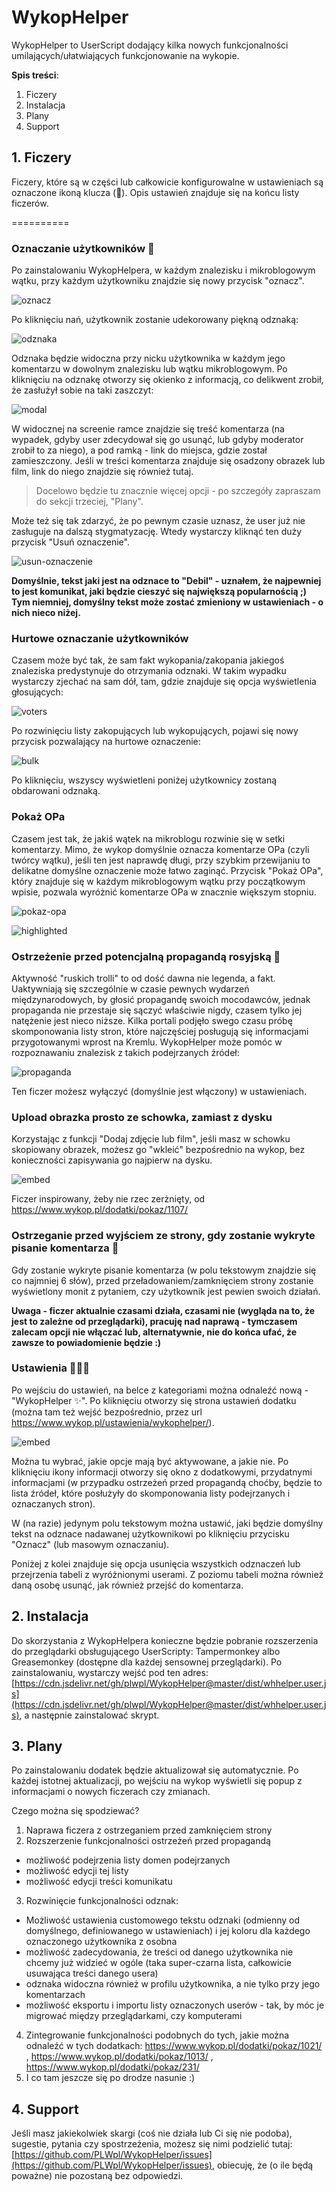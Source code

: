 # WykopHelper

WykopHelper to UserScript dodający kilka nowych funkcjonalności umilających/ułatwiających funkcjonowanie na wykopie.

**Spis treści**:
1. Ficzery
2. Instalacja
3. Plany
4. Support


## 1. Ficzery
Ficzery, które są w części lub całkowicie konfigurowalne w ustawieniach są oznaczone ikoną klucza (🔧). Opis ustawień znajduje się na końcu listy ficzerów.

==========

### Oznaczanie użytkowników 🔧
Po zainstalowaniu WykopHelpera, w każdym znalezisku i mikroblogowym wątku, przy każdym użytkowniku znajdzie się nowy przycisk "oznacz".

![oznacz](/before-marking.png)

Po kliknięciu nań, użytkownik zostanie udekorowany piękną odznaką:

![odznaka](/marked.png)

Odznaka będzie widoczna przy nicku użytkownika w każdym jego komentarzu w dowolnym znalezisku lub wątku mikroblogowym. Po kliknięciu na odznakę otworzy się okienko z informacją, co delikwent zrobił, że zasłużył sobie na taki zaszczyt:

![modal](/modal.png)

W widocznej na screenie ramce znajdzie się treść komentarza (na wypadek, gdyby user zdecydował się go usunąć, lub gdyby moderator zrobił to za niego), a pod ramką - link do miejsca, gdzie został zamieszczony. Jeśli w treści komentarza znajduje się osadzony obrazek lub film, link do niego znajdzie się również tutaj.

> Docelowo będzie tu znacznie więcej opcji - po szczegóły zapraszam do sekcji trzeciej, "Plany".

Może też się tak zdarzyć, że po pewnym czasie uznasz, że user już nie zasługuje na dalszą stygmatyzację. Wtedy wystarczy kliknąć ten duży przycisk "Usuń oznaczenie".

![usun-oznaczenie](/removed-marking.png)

**Domyślnie, tekst jaki jest na odznace to "Debil" - uznałem, że najpewniej to jest komunikat, jaki będzie cieszyć się największą popularnością ;) Tym niemniej, domyślny tekst może zostać zmieniony w ustawieniach - o nich nieco niżej.**

### Hurtowe oznaczanie użytkowników

Czasem może być tak, że sam fakt wykopania/zakopania jakiegoś znaleziska predystynuje do otrzymania odznaki. W takim wypadku wystarczy zjechać na sam dół, tam, gdzie znajduje się opcja wyświetlenia głosujących:

![voters](/before-bulk-mark.png)

Po rozwinięciu listy zakopujących lub wykopujących, pojawi się nowy przycisk pozwalający na hurtowe oznaczenie:

![bulk](/bulk-mark.png)

Po kliknięciu, wszyscy wyświetleni poniżej użytkownicy zostaną obdarowani odznaką.

### Pokaż OPa

Czasem jest tak, że jakiś wątek na mikroblogu rozwinie się w setki komentarzy. Mimo, że wykop domyślnie oznacza komentarze OPa (czyli twórcy wątku), jeśli ten jest naprawdę długi, przy szybkim przewijaniu to delikatne domyślne oznaczenie może łatwo zaginąć. Przycisk "Pokaż OPa", który znajduje się w każdym mikroblogowym wątku przy początkowym wpisie, pozwala wyróżnić komentarze OPa w znacznie większym stopniu.

![pokaz-opa](/highlight-op.png)

![highlighted](/op-highlighted.png)

### Ostrzeżenie przed potencjalną propagandą rosyjską 🔧

Aktywność "ruskich trolli" to od dość dawna nie legenda, a fakt. Uaktywniają się szczególnie w czasie pewnych wydarzeń międzynarodowych, by głosić propagandę swoich mocodawców, jednak propaganda nie przestaje się sączyć właściwie nigdy, czasem tylko jej natężenie jest nieco niższe. Kilka portali podjęło swego czasu próbę skomponowania listy stron, które najczęściej posługują się informacjami przygotowanymi wprost na Kremlu. WykopHelper może pomóc w rozpoznawaniu znalezisk z takich podejrzanych źródeł:

![propaganda](/warning-propaganda.png)

Ten ficzer możesz wyłączyć (domyślnie jest włączony) w ustawieniach.

### Upload obrazka prosto ze schowka, zamiast z dysku

Korzystając z funkcji "Dodaj zdjęcie lub film", jeśli masz w schowku skopiowany obrazek, możesz go "wkleić" bezpośrednio na wykop, bez konieczności zapisywania go najpierw na dysku.

![embed](/embed.png)

Ficzer inspirowany, żeby nie rzec zerżnięty, od https://www.wykop.pl/dodatki/pokaz/1107/

### Ostrzeganie przed wyjściem ze strony, gdy zostanie wykryte pisanie komentarza 🔧

Gdy zostanie wykryte pisanie komentarza (w polu tekstowym znajdzie się co najmniej 6 słów), przed przeładowaniem/zamknięciem strony zostanie wyświetlony monit z pytaniem, czy użytkownik jest pewien swoich działań.

**Uwaga - ficzer aktualnie czasami działa, czasami nie (wygląda na to, że jest to zależne od przeglądarki), pracuję nad naprawą - tymczasem zalecam opcji nie włączać lub, alternatywnie, nie do końca ufać, że zawsze to powiadomienie będzie :)**

### Ustawienia 🔧🔧🔧

Po wejściu do ustawień, na belce z kategoriami można odnaleźć nową - "WykopHelper ✨". Po kliknięciu otworzy się strona ustawień dodatku (można tam też wejść bezpośrednio, przez url https://www.wykop.pl/ustawienia/wykophelper/).

![embed](/settings.png)

Można tu wybrać, jakie opcje mają być aktywowane, a jakie nie. Po kliknięciu ikony informacji otworzy się okno z dodatkowymi, przydatnymi informacjami (w przypadku ostrzeżeń przed propagandą choćby, będzie to lista źródeł, które posłużyły do skomponowania listy podejrzanych i oznaczanych stron).

W (na razie) jedynym polu tekstowym można ustawić, jaki będzie domyślny tekst na odznace nadawanej użytkownikowi po kliknięciu przycisku "Oznacz" (lub masowym oznaczaniu). 

Poniżej z kolei znajduje się opcja usunięcia wszystkich odznaczeń lub przejrzenia tabeli z wyróżnionymi userami. Z poziomu tabeli można również daną osobę usunąć, jak również przejść do komentarza.

## 2. Instalacja 
Do skorzystania z WykopHelpera konieczne będzie pobranie rozszerzenia do przeglądarki obsługującego UserScripty: Tampermonkey albo Greasemonkey (dostępne dla każdej sensownej przeglądarki). Po zainstalowaniu, wystarczy wejść pod ten adres: [https://cdn.jsdelivr.net/gh/plwpl/WykopHelper@master/dist/whhelper.user.js](https://cdn.jsdelivr.net/gh/plwpl/WykopHelper@master/dist/whhelper.user.js), a następnie zainstalować skrypt.

## 3. Plany
Po zainstalowaniu dodatek będzie aktualizował się automatycznie. Po każdej istotnej aktualizacji, po wejściu na wykop wyświetli się popup z informacjami o nowych ficzerach czy zmianach.

Czego można się spodziewać?

 1. Naprawa ficzera z ostrzeganiem przed zamknięciem strony
 2. Rozszerzenie funkcjonalności ostrzeżeń przed propagandą
  - możliwość podejrzenia listy domen podejrzanych
  - możliwość edycji tej listy
  - możliwość edycji treści komunikatu
 3. Rozwinięcie funkcjonalności odznak:
  - Możliwość ustawienia customowego tekstu odznaki (odmienny od domyślnego, definiowanego w ustawieniach) i jej koloru dla każdego oznaczonego użytkownika z osobna
  - możliwość zadecydowania, że treści od danego użytkownika nie chcemy już widzieć w ogóle (taka super-czarna lista, całkowicie usuwająca treści danego usera)
  - odznaka widoczna również w profilu użytkownika, a nie tylko przy jego komentarzach
  - możliwość eksportu i importu listy oznaczonych userów - tak, by móc je migrować między przeglądarkami, czy komputerami
 4. Zintegrowanie funkcjonalności podobnych do tych, jakie można odnaleźć w tych dodatkach: https://www.wykop.pl/dodatki/pokaz/1021/ , https://www.wykop.pl/dodatki/pokaz/1013/ , https://www.wykop.pl/dodatki/pokaz/231/
 5. I co tam jeszcze się po drodze nasunie :)
 
 ## 4. Support
 
 Jeśli masz jakiekolwiek skargi (coś nie działa lub Ci się nie podoba), sugestie, pytania czy spostrzeżenia, możesz się nimi podzielić tutaj: [https://github.com/PLWpl/WykopHelper/issues](https://github.com/PLWpl/WykopHelper/issues), obiecuję, że (o ile będą poważne) nie pozostaną bez odpowiedzi.

